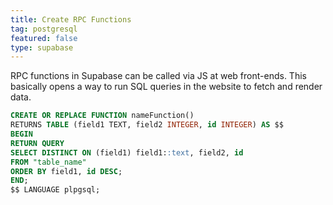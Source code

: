```yaml
---
title: Create RPC Functions
tag: postgresql
featured: false
type: supabase
---
```


RPC functions in Supabase can be called via JS at web front-ends. This basically opens a way to run SQL queries in the website to fetch and render data.

```sql
CREATE OR REPLACE FUNCTION nameFunction()
RETURNS TABLE (field1 TEXT, field2 INTEGER, id INTEGER) AS $$
BEGIN
RETURN QUERY
SELECT DISTINCT ON (field1) field1::text, field2, id
FROM "table_name"
ORDER BY field1, id DESC;
END;
$$ LANGUAGE plpgsql;
```

